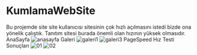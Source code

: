 # KumlamaWebSite
Bu projemde site site kullanıcısı sitesinin çok hızlı açılmasını istedi  bizde ona yönelik çalıştık. Tanıtım sitesi burada önemli olan hızının yüksek olmasıdır.
AnaSayfa ![anasayfa](https://user-images.githubusercontent.com/56641974/138592354-44f64e10-5e4d-4c3d-a838-2a6d012c473a.png)
Galeri 
![galeri1](https://user-images.githubusercontent.com/56641974/138592432-319c2afb-4505-48fe-900f-af5a1810f18c.PNG)
![galeri3](https://user-images.githubusercontent.com/56641974/138592621-831d86f2-8c86-42ac-978e-f1f694923403.PNG)
PageSpeed Hız Testi Sonuçları ![01](https://user-images.githubusercontent.com/56641974/138592790-6536a393-a6bc-4469-a4a8-a16c0301576a.PNG)
![02](https://user-images.githubusercontent.com/56641974/138592800-d02a47f0-70ef-4727-ae43-1a5784b0c2f1.PNG)






